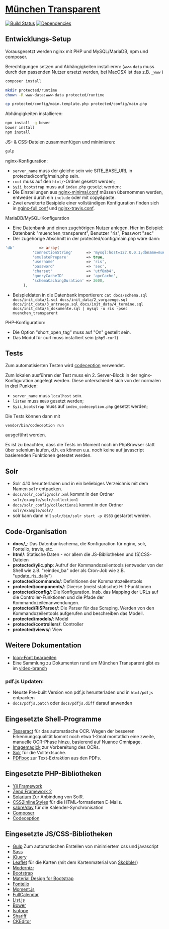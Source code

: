 [München Transparent](https://www.muenchen-transparent.de)
=========================================

[![Build Status](https://travis-ci.org/codeformunich/Muenchen-Transparent.svg?branch=master)](https://travis-ci.org/codeformunich/Muenchen-Transparent)
[![Dependencies](https://david-dm.org/codeformunich/Muenchen-Transparent.svg)](https://travis-ci.org/codeformunich/Muenchen-Transparent)

## Entwicklungs-Setup

Vorausgesetzt werden nginx mit PHP und MySQL/MariaDB, npm und composer.

Berechtigungen setzen und Abhängigkeiten installieren: (`www-data` muss durch den passenden Nutzer ersetzt werden, bei MacOSX ist das z.B. `_www` )
```bash
composer install

mkdir protected/runtime
chown -R www-data:www-data protected/runtime

cp protected/config/main.template.php protected/config/main.php
```

Abhängigkeiten installieren:
```bash
npm install -g bower
bower install
npm install
```

JS- & CSS-Dateien zusammenfügen und minimieren:
```bash
gulp
```

nginx-Konfiguration:
* `server_name` muss der gleiche sein wie SITE_BASE_URL in protected/config/main.php sein.
* `root` muss auf den `html/`-Ordner gesetzt werden;
* `$yii_bootstrap` muss auf `index.php` gesetzt werden; 
* Die Einstellungen aus [nginx-minimal.conf](docs/nginx-minimal.conf) müssen übernommen werden, entweder durch ein `include` oder mit copy&paste.
* Zwei erweiterte Besipiele einer vollständigen Konfiguration finden sich in [nginx-full.conf](docs/nginx-full.conf) und [nginx-travis.conf](docs/nginx-travis.conf).

MariaDB/MySQL-Konfiguration
* Eine Datenbank und einen zugehörigen Nutzer anlegen. Hier im Beispiel: Datenbank "muenchen_transparent", Benutzer "ris", Passwort "sec"
* Der zugehörige Abschnitt in der protected/config/main.php wäre dann:
```php
'db'           => array(
            'connectionString'      => 'mysql:host=127.0.0.1;dbname=muenchen_transparent',
            'emulatePrepare'        => true,
            'username'              => 'ris',
            'password'              => 'sec',
            'charset'               => 'utf8mb4',
            'queryCacheID'          => 'apcCache',
            'schemaCachingDuration' => 3600,
        ),
```
* Beispieldaten in die Datenbank importieren: `cat docs/schema.sql docs/init_data/1.sql docs/init_data/2_vorgaenge.sql docs/init_data/3_antraege.sql docs/init_data/4_termine.sql docs/init_data/5_dokumente.sql | mysql -u ris -psec muenchen_transparent`

PHP-Konfiguration:
* Die Option "short_open_tag" muss auf "On" gestellt sein.
* Das Modul für curl muss installiert sein (`php5-curl`)

## Tests

Zum automatisierten Testen wird [codeception](http://codeception.com/) verwendet.

Zum lokalen ausführen der Test muss ein 2. Server-Block in der nginx-Konfiguration angelegt werden. Diese unterschiedet sich von der normalen in drei Punkten:
* `server_name` muss `localhost` sein.
* `listen` muss `8080` gesetzt werden;
* `$yii_bootstrap` muss auf `index_codeception.php` gesetzt werden; 

Die Tests können dann mit
```
vendor/bin/codeception run
```
ausgeführt werden.

Es ist zu beachten, dass die Tests im Moment noch im PhpBrowser statt über selenium laufen, d.h. es können u.a. noch keine auf javascript basierenden Funktionen getestet werden.

## Solr
* Solr 4.10 herunterladen und in ein beliebiges Verzeichnis mit dem Namen `solr` entpacken.
* `docs/solr_config/solr.xml` kommt in den Ordner `solr/example/solr/collection1`
* `docs/solr_config/collections1` kommt in den Ordner `solr/example/solr/`
* solr kann dann mit `solr/bin/solr start -p 8983` gestartet werden.


## Code-Organisation

* __docs/___: Das Datenbankschema, die Konfiguration für nginx, solr, Fontello, travis, etc.
* __html/__: Statische Daten - vor allem die JS-Bibliotheken und (S)CSS-Dateien
* __protected/yiic.php__: Aufruf der Kommandozeilentools (entweder von der Shell wie z.B. "reindex_ba" oder als Cron-Job wie z.B. "update_ris_daily")
* __protected/commands/__: Definitionen der Kommantozeilentools
* __protected/components/__: Diverse (meist statische) Hilf-Funktionen
* __protected/config/__: Die Konfiguration. Insb. das Mapping der URLs auf die Controller-Funktionen und die Pfade der Kommandozeilenanwendungen.
* __protected/RISParser/__: Die Parser für das Scraping. Werden von den Kommandozeilentools aufgerufen und beschreiben das Modell.
* __protected/models/__: Model
* __protected/controllers/__: Controller
* __protected/views/__: View

## Weitere Dokumentation
* [Icon-Font bearbeiten](docs/fontello/updating.txt)
* Eine Sammlung zu Dokumenten rund um München Transparent gibt es im [video-branch](https://github.com/codeformunich/Muenchen-Transparent/tree/video)

### pdf.js  Updaten:
* Neuste Pre-built Version von pdf.js herunterladen und in `html/pdfjs` entpacken
* `docs/pdfjs.patch` oder `docs/pdfjs.diff` darauf anwenden

## Eingesetzte Shell-Programme
* [Tesseract](https://code.google.com/p/tesseract-ocr/) für das automatische OCR. Wegen der besseren Erkennungsqualität kommt noch etwa 1-2mal montatlich eine zweite, manuelle OCR-Phase hinzu, basierend auf Nuance Omnipage.
* [Imagemagick](http://www.imagemagick.org/) zur Vorbereitung des OCRs.
* [Solr](http://lucene.apache.org/solr/) für die Volltextsuche.
* [PDFbox](pdfbox.apache.org) zur Text-Extraktion aus den PDFs.

## Eingesetzte PHP-Bibliotheken
* [Yii Framework](http://www.yiiframework.com/)
* [Zend Framework 2](http://framework.zend.com/)
* [Solarium](http://www.solarium-project.org/) Zur Anbindung von SolR.
* [CSS2InlineStyles](https://github.com/tijsverkoyen/CssToInlineStyles) für die HTML-formatierten E-Mails.
* [sabre/dav](http://sabre.io/) für die Kalender-Synchronisation
* [Composer](https://getcomposer.org/)
* [Codeception](http://codeception.com/)

Eingesetzte JS/CSS-Bibliotheken
-------------------------------
* [Gulp](http://gulpjs.com/) Zum automatischen Erstellen von minimiertem css und javascript 
* [Sass](http://sass-lang.com/)
* [jQuery](http://www.jquery.com/)
* [Leaflet](http://leafletjs.com/) für die Karten (mit dem Kartenmaterial von [Skobbler](http://www.skobbler.com/))
* [Modernizr](http://modernizr.com/)
* [Bootstrap](http://getbootstrap.com/)
* [Material Design for Bootstrap](http://fezvrasta.github.io/bootstrap-material-design/)
* [Fontello](http://fontello.com/)
* [Moment.js](momentjs.com)
* [FullCalendar](http://fullcalendar.io/)
* [List.js](http://www.listjs.com/)
* [Bower](http://bower.io/)
* [Isotope](http://isotope.metafizzy.co/)
* [Shariff](http://www.heise.de/ct/artikel/Shariff-Social-Media-Buttons-mit-Datenschutz-2467514.html)
* [CKEditor](http://ckeditor.com/)
